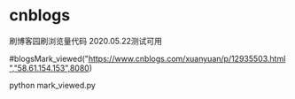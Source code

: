 # cnblogs

刷博客园刷浏览量代码
2020.05.22测试可用


#blogsMark_viewed("https://www.cnblogs.com/xuanyuan/p/12935503.html","58.61.154.153",8080)

python mark_viewed.py 
